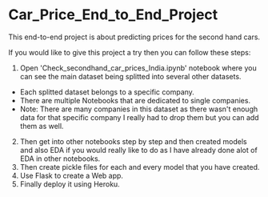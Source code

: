 # Car_Price_End_to_End_Project
This end-to-end project is about predicting prices for the second hand cars.

If you would like to give this project a try then you can follow these steps:
1. Open 'Check_secondhand_car_prices_India.ipynb' notebook where you can see the main dataset being splitted into several other datasets.
  - Each splitted dataset belongs to a specific company.
  - There are multiple Notebooks that are dedicated to single companies.
  - Note: There are many companies in this dataset as there wasn't enough data for that specific company I really had to drop them but you can add them as well.
2. Then get into other notebooks step by step and then created models and also EDA if you would really like to do as I have already done alot of EDA in other notebooks.
3. Then create pickle files for each and every model that you have created.
4. Use Flask to create a Web app. 
5. Finally deploy it using Heroku.

